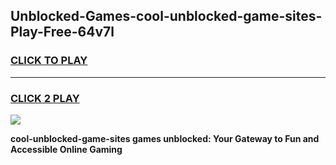 
## Unblocked-Games-cool-unblocked-game-sites-Play-Free-64v7l
<h3>
<a href="https://premium76.site?title=cool-unblocked-game-sites&ref=10A">CLICK TO PLAY</a></h3>
<hr>

<h3>
<a href="https://premium76.site?title=cool-unblocked-game-sites&ref=10A">CLICK 2 PLAY</a>
  
</h3>

<a href="https://premium76.site?title=cool-unblocked-game-sites&ref=10A"><img src="https://clearcache.store/games.png"></a>


**cool-unblocked-game-sites games unblocked: Your Gateway to Fun and Accessible Online Gaming**
